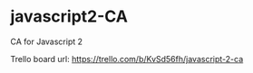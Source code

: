 # javascript2-CA

CA for Javascript 2

Trello board url:
https://trello.com/b/KvSd56fh/javascript-2-ca

